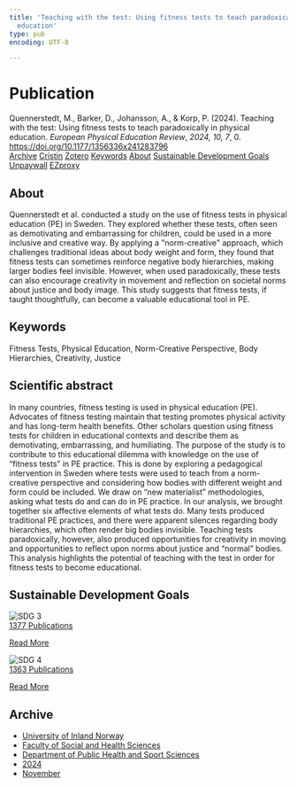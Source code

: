 ```yaml
---
title: 'Teaching with the test: Using fitness tests to teach paradoxically in physical
  education'
type: pub
encoding: UTF-8

---
```

<h1>Publication</h1>
<article id="csl-bib-container-85SUFEJ6" class="csl-bib-container">
  <div class="csl-bib-body"> <div class="csl-entry">Quennerstedt, M., Barker, D., Johansson, A., &#38; Korp, P. (2024). Teaching with the test: Using fitness tests to teach paradoxically in physical education. <i>European Physical Education Review</i>, <i>2024, 10, 7</i>, 0. <a href="https://doi.org/10.1177/1356336x241283796">https://doi.org/10.1177/1356336x241283796</a></div> </div>
  <div class="csl-bib-buttons">
    <a href="#taxonomy-article-85SUFEJ6" alt="archive" class="csl-bib-button">Archive</a>
    <a href="https://app.cristin.no/results/show.jsf?id=2324976" alt="Cristin" class="csl-bib-button">Cristin</a>
    <a href="http://zotero.org/groups/5881554/items/85SUFEJ6" alt="Zotero" class="csl-bib-button">Zotero</a>
    <a href="#keywords-article-85SUFEJ6" alt="keywords" class="csl-bib-button">Keywords</a>
    <a href="#about-article-85SUFEJ6" alt="about_pub" class="csl-bib-button">About</a>
    <a href="#sdg-article-85SUFEJ6" alt="sdg" class="csl-bib-button">Sustainable Development Goals</a>
    <a href="https://journals.sagepub.com/doi/pdf/10.1177/1356336X241283796" alt="Unpaywall" class="csl-bib-button">Unpaywall</a>
    <a href="https://journals.sagepub.com/doi/pdf/10.1177/1356336X241283796" alt="EZproxy" class="csl-bib-button">EZproxy</a>
  </div>
  <div id="csl-bib-meta-container-85SUFEJ6"></div>
</article>
<div id="csl-bib-meta-85SUFEJ6" class="csl-bib-meta">
  <article id="about-article-85SUFEJ6" class="about_pub-article">
    <h1>About</h1>
    Quennerstedt et al. conducted a study on the use of fitness tests in physical education (PE) in Sweden. They explored whether these tests, often seen as demotivating and embarrassing for children, could be used in a more inclusive and creative way. By applying a "norm-creative" approach, which challenges traditional ideas about body weight and form, they found that fitness tests can sometimes reinforce negative body hierarchies, making larger bodies feel invisible. However, when used paradoxically, these tests can also encourage creativity in movement and reflection on societal norms about justice and body image. This study suggests that fitness tests, if taught thoughtfully, can become a valuable educational tool in PE.
  </article>
  <article id="keywords-article-85SUFEJ6" class="keywords-article">
    <h1>Keywords</h1>
    Fitness Tests, Physical Education, Norm-Creative Perspective, Body Hierarchies, Creativity, Justice
  </article>
  <article id="abstract-article-85SUFEJ6" class="abstract-article">
    <h1>Scientific abstract</h1>
    In many countries, fitness testing is used in physical education (PE). Advocates of fitness testing maintain that testing promotes physical activity and has long-term health benefits. Other scholars question using fitness tests for children in educational contexts and describe them as demotivating, embarrassing, and humiliating. The purpose of the study is to contribute to this educational dilemma with knowledge on the use of “fitness tests” in PE practice. This is done by exploring a pedagogical intervention in Sweden where tests were used to teach from a norm-creative perspective and considering how bodies with different weight and form could be included. We draw on “new materialist” methodologies, asking what tests do and can do in PE practice. In our analysis, we brought together six affective elements of what tests do. Many tests produced traditional PE practices, and there were apparent silences regarding body hierarchies, which often render big bodies invisible. Teaching tests paradoxically, however, also produced opportunities for creativity in moving and opportunities to reflect upon norms about justice and “normal” bodies. This analysis highlights the potential of teaching with the test in order for fitness tests to become educational.
  </article>
  <article id="sdg-article-85SUFEJ6" class="sdg-article">
    <h1>Sustainable Development Goals</h1>
    <div class="sdg-container"><div id="sdg3" class="sdg">
        <img src="{{< params subfolder >}}images/sdg/sdg03_en.png" class="image" alt="SDG 3">
        <div class="sdg-overlay">
          <a href="{{< params subfolder >}}en/archive/?sdg=3#archive" class="sdg-publication-count"><span>1377</span> Publications</a>
          <p><a href="https://sdgs.un.org/goals/goal3" class="sdg-read-more">Read More</a></p>
        </div>
      </div> <div id="sdg4" class="sdg">
        <img src="{{< params subfolder >}}images/sdg/sdg04_en.png" class="image" alt="SDG 4">
        <div class="sdg-overlay">
          <a href="{{< params subfolder >}}en/archive/?sdg=4#archive" class="sdg-publication-count"><span>1363</span> Publications</a>
          <p><a href="https://sdgs.un.org/goals/goal4" class="sdg-read-more">Read More</a></p>
        </div>
      </div></div>
  </article>
  <article id="taxonomy-article-85SUFEJ6" class="taxonomy-article">
    <h1>Archive</h1>
    <ul>
      <li><a href="{{< params subfolder >}}en/archive/?key=3DCRN523">University of Inland Norway</a></li>
      <li><a href="{{< params subfolder >}}en/archive/?key=IDKFS3MX">Faculty of Social and Health Sciences</a></li>
      <li><a href="{{< params subfolder >}}en/archive/?key=FJXE3Z8X">Department of Public Health and Sport Sciences</a></li>
      <li><a href="{{< params subfolder >}}en/archive/?key=DLUBDP8T">2024</a></li>
      <li><a href="{{< params subfolder >}}en/archive/?key=ANWITLIG">November</a></li>
    </ul>
  </article>
</div>
